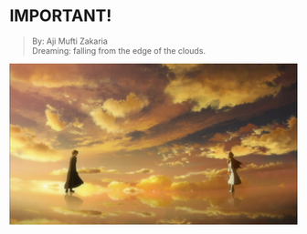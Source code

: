 # IMPORTANT!

> By: Aji Mufti Zakaria \
> Dreaming: falling from the edge of the clouds.

![IMG](assets/index/hehe.png)

